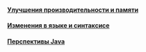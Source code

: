 #### [Улучшения производительности и памяти](performance-improve/performance-improve.md)
#### [Изменения в языке и синтаксисе](language-syntax-update/language-syntax-update.md)
#### [Перспективы Java](prospects/prospects.md)
